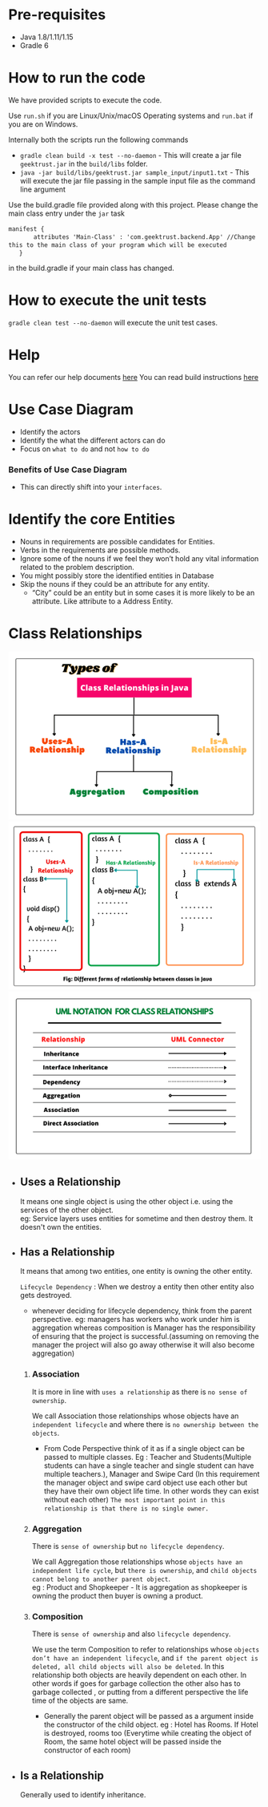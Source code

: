 
# Pre-requisites
* Java 1.8/1.11/1.15
* Gradle 6

# How to run the code

We have provided scripts to execute the code. 

Use `run.sh` if you are Linux/Unix/macOS Operating systems and `run.bat` if you are on Windows.

Internally both the scripts run the following commands 

 * `gradle clean build -x test --no-daemon` - This will create a jar file `geektrust.jar` in the `build/libs` folder.
 * `java -jar build/libs/geektrust.jar sample_input/input1.txt` - This will execute the jar file passing in the sample input file as the command line argument

 Use the build.gradle file provided along with this project. Please change the main class entry under the `jar` task

 ```
 manifest {
        attributes 'Main-Class' : 'com.geektrust.backend.App' //Change this to the main class of your program which will be executed
    }
```
in the build.gradle if your main class has changed.

 # How to execute the unit tests

 `gradle clean test --no-daemon` will execute the unit test cases.

# Help

You can refer our help documents [here](https://help.geektrust.in)
You can read build instructions [here](https://github.com/geektrust/coding-problem-artefacts/tree/master/Java)

# Use Case Diagram
* Identify the actors
* Identify the what the different actors can do
* Focus on `what to do` and not `how to do`

### Benefits of Use Case Diagram
* This can directly shift into your `interfaces`.

# Identify the core Entities
* Nouns in requirements are possible candidates for Entities.
* Verbs in the requirements are possible methods.
* Ignore some of the nouns if we feel they won’t hold any vital information related to the problem description.
* You might possibly store the identified entities in Database
* Skip the nouns if they could be an attribute for any entity.
  - “City” could be an entity but in some cases it is more likely to be an attribute. Like attribute to a Address Entity.
# Class Relationships
   ![Image Description](java-types-of-class-relationship.png)
   ![Image Description](java-class-relationships.png)
   ![Image Description](java-uml-notation.png)
  - ## Uses a Relationship
    It means one single object is using the other object i.e. using the services of the other object.  
      eg: Service layers uses entities for sometime and then destroy them. It doesn't own the entities.
  - ## Has a Relationship
    It means that among two entities, one entity is owning the other entity.
       
    `Lifecycle Dependency` : When we destroy a entity then other entity also gets destroyed.
    - whenever deciding for lifecycle dependency, think from the parent perspective. eg: managers has workers who work under him is aggregation whereas composition is Manager has the responsibility of ensuring that the project is successful.(assuming on removing the manager the project will also go away otherwise it will also become aggregation)
    
    1. ### Association
       It is more in line with `uses a relationship` as there is `no sense of ownership`.  

       We call Association those relationships whose objects have an `independent lifecycle` and where there is `no ownership between the objects`.

       - From Code Perspective think of it as if a single object can be passed to multiple classes. Eg : Teacher and Students(Multiple students can have a single teacher and single student can have multiple teachers.), Manager and Swipe Card (In this requirement the manager object and swipe card object use each other but they have their own object life time. In other words they can exist without each other)
       `The most important point in this relationship is that there is no single owner.`  
         
       
       
    3. ### Aggregation
       There is `sense of ownership` but `no lifecycle dependency`.

       We call Aggregation those relationships whose `objects have an independent life cycle`, but `there is ownership`, and `child objects cannot belong to another parent object`.<br>
       eg : Product and Shopkeeper - It is aggregation as shopkeeper is owning the product then buyer is owning a product.  
         
    2. ### Composition
       There is `sense of ownership` and also `lifecycle dependency`.

       We use the term Composition to refer to relationships whose `objects don’t have an independent lifecycle`, and `if the parent object is deleted, all child objects will also be deleted`.
       In this relationship both objects are heavily dependent on each other. In other words if goes for garbage collection the other also has to garbage collected , or putting from a different perspective the life time of the objects are same.  

        - Generally the parent object will be passed as a argument inside the constructor of the child object. eg : Hotel has Rooms. If Hotel is destroyed, rooms too (Everytime while creating the object of Room, the same hotel object will be passed inside the constructor of each room)
  - ## Is a Relationship
    Generally used to identify inheritance.


